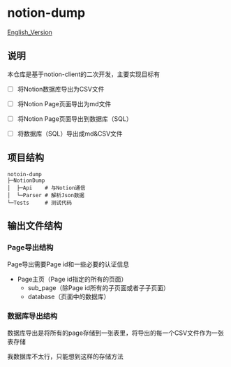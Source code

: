 # notion-dump

[English_Version]()

## 说明

本仓库是基于notion-client的二次开发，主要实现目标有

-   [ ] 将Notion数据库导出为CSV文件
-   [ ] 将Notion Page页面导出为md文件
-   [ ] 将Notion Page页面导出到数据库（SQL）
-   [ ] 将数据库（SQL）导出成md&CSV文件



## 项目结构

```shell
notoin-dump
├─NotionDump
│  ├─Api    # 与Notion通信
│  └─Parser # 解析Json数据
└─Tests 	# 测试代码
```



## 输出文件结构

### Page导出结构

Page导出需要Page id和一些必要的认证信息

-   Page主页（Page id指定的所有的页面）
    -   sub_page（除Page id所有的子页面或者子子页面）
    -   database（页面中的数据库）

### 数据库导出结构

数据库导出是将所有的page存储到一张表里，将导出的每一个CSV文件作为一张表存储



我数据库不太行，只能想到这样的存储方法
